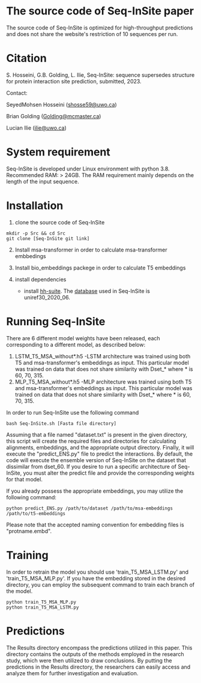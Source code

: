 # The source code of Seq-InSite paper
The source code of Seq-InSite is optimized for high-throughput predictions and does not share the website's restriction of 10 sequences per run.
# Citation
S. Hosseini,  G.B. Golding, L. Ilie, Seq-InSite: sequence supersedes structure for protein interaction site prediction, submitted, 2023.

Contact: 

SeyedMohsen Hosseini (shosse59@uwo.ca)

Brian Golding (Golding@mcmaster.ca)

Lucian Ilie (ilie@uwo.ca)

# System requirement
Seq-InSite is developed under Linux environment with python 3.8.
Recommended RAM: > 24GB. The RAM requirement mainly depends on the length of the input sequence. 

# Installation
1. clone the source code of Seq-InSite
```
mkdir -p Src && cd Src
git clone [Seq-InSite git link]
```
2. Install msa-transformer in order to calculate msa-transformer embbedings

3. Install bio_embeddings packege in order to calculate T5 embeddings

4. install dependencies

 
    - install [hh-suite](https://github.com/soedinglab/hh-suite). The [database](http://gwdu111.gwdg.de/~compbiol/uniclust/2020_06/) used in Seq-InSite is uniref30_2020_06.
 
# Running Seq-InSite
There are 6 different model weights have been released, each corresponding to a different model, as described below: 

1. LSTM_T5_MSA_without*.h5 -LSTM architecture was trained using both T5 and msa-transformer's embeddings as input. This particular model was trained on data that does not share similarity with Dset_* where * is 60, 70, 315.
2. MLP_T5_MSA_without*.h5 -MLP architecture was trained using both T5 and msa-transformer's embeddings as input. This particular model was trained on data that does not share similarity with Dset_* where * is 60, 70, 315.


In order to run Seq-InSite use the following command 
```
bash Seq-InSite.sh [Fasta file directory]
```
Assuming that a file named "dataset.txt" is present in the given directory, this script will create the required files and directories for calculating alignments, embeddings, and the appropriate output directory. Finally, it will execute the "predict_ENS.py" file to predict the interactions. 
By default, the code will execute the ensemble version of Seq-InSite on the dataset that dissimilar from dset_60. If you desire to run a specific architecture of Seq-InSite, you must alter the predict file and provide the corresponding weights for that model.

If you already possess the appropriate embeddings, you may utilize the following command:

```
python predict_ENS.py /path/to/dataset /path/to/msa-embeddings /path/to/t5-embeddings
```
Please note that the accepted naming convention for embedding files is "protname.embd".


# Training
In order to retrain the model you should use 'train_T5_MSA_LSTM.py' and 'train_T5_MSA_MLP.py'. If you have the embedding stored in the desired directory, you can employ the subsequent command to train each branch of the model.

```
python train_T5_MSA_MLP.py
python train_T5_MSA_LSTM.py
```


# Predictions

The Results directory encompass the predictions utilized in this paper. This directory contains the outputs of the methods employed in the research study, which were then utilized to draw conclusions. By putting the predictions in the Results directory, the researchers can easily access and analyze them for further investigation and evaluation.
